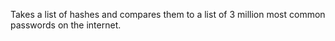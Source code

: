 Takes a list of hashes and compares them to a list of 3 million most common passwords on the internet.
